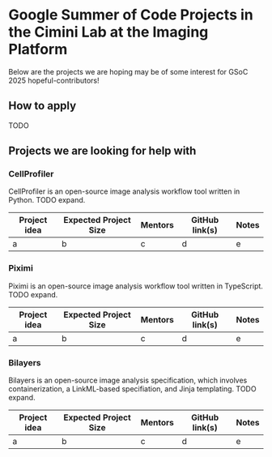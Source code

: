 # Google Summer of Code Projects in the Cimini Lab at the Imaging Platform 

Below are the projects we are hoping may be of some interest for GSoC 2025 hopeful-contributors!

## How to apply

TODO

## Projects we are looking for help with

### CellProfiler

CellProfiler is an open-source image analysis workflow tool written in Python. TODO expand.

| Project idea | Expected Project Size | Mentors | GitHub link(s) | Notes |
---------------|-----------------------|---------|----------------|-------|
| a | b | c | d | e |

### Piximi

Piximi is an open-source image analysis workflow tool written in TypeScript. TODO expand.

| Project idea | Expected Project Size | Mentors | GitHub link(s) | Notes |
---------------|-----------------------|---------|----------------|-------|
| a | b | c | d | e |

### Bilayers

Bilayers is an open-source image analysis specification, which involves containerization, a LinkML-based specifiation, and Jinja templating. TODO expand.

| Project idea | Expected Project Size | Mentors | GitHub link(s) | Notes |
---------------|-----------------------|---------|----------------|-------|
| a | b | c | d | e |
